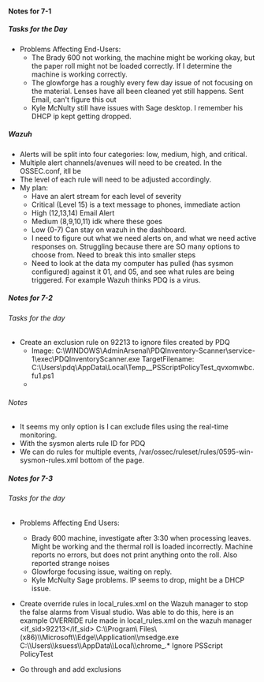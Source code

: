 
#### Notes for 7-1

##### Tasks for the Day
- Problems Affecting End-Users:
	- The Brady 600 not working, the machine might be working okay, but the paper roll might not  be loaded correctly. If I determine the machine is working correctly.
	- The glowforge has a roughly every few day issue of not focusing on the material. Lenses have all been cleaned yet still happens. Sent Email, can't figure this out
	- Kyle McNulty still have issues with Sage desktop. I remember his DHCP ip kept getting dropped.

##### Wazuh
- Alerts will be split into four categories: low, medium, high, and critical. 
- Multiple alert channels/avenues will need to be created. In the OSSEC.conf, itll be 
- The level of each rule will need to be adjusted accordingly.
- My plan:
	- Have an alert stream for each level of severity 
	- Critical (Level 15) is a text message to phones, immediate action
	- High (12,13,14) Email Alert
	- Medium (8,9,10,11) idk where these goes
	- Low (0-7) Can stay on wazuh in the dashboard.
	- I need to figure out what we need alerts on, and what we need active responses on. Struggling because there are SO many options to choose from. Need to break this into smaller steps
	- Need to look at the data my computer has pulled (has sysmon configured) against it 01, and 05, and see what rules are being triggered. For example Wazuh thinks PDQ is a virus. 

##### Notes for 7-2 

###### Tasks for the day
- Create an exclusion rule on 92213 to ignore files created by PDQ
	- Image: C:\WINDOWS\AdminArsenal\PDQInventory-Scanner\service-1\exec\PDQInventoryScanner.exe TargetFilename: C:\Users\pdq\AppData\Local\Temp\__PSScriptPolicyTest_qvxomwbc.fu1.ps1
	- 

###### Notes
- It seems my only option is I can exclude files using the real-time monitoring.
- With the sysmon alerts rule ID for PDQ
- We can do rules for multiple events, /var/ossec/ruleset/rules/0595-win-sysmon-rules.xml bottom of the page.

##### Notes for 7-3
###### Tasks for the day
- Problems Affecting End Users:
	- Brady 600 machine, investigate after 3:30 when processing leaves. Might be working and the thermal roll is loaded incorrectly. Machine reports no errors, but does not print anything onto the roll. Also reported strange noises
	- Glowforge focusing issue, waiting on reply. 
	- Kyle McNulty Sage problems. IP seems to drop, might be a DHCP issue.
- Create override rules in local_rules.xml on the Wazuh manager to stop the false alarms from Visual studio. Was able to do this, here is an example OVERRIDE rule made in local_rules.xml on the wazuh manager
	  <rule id ="115013" level="3">
		  <if_sid>92213</if_sid>
		  <field name ="win.eventdata.image" type="pcre2">C:\\\\Program\ Files\ \(x86\)\\\\Microsoft\\\\Edge\\\\Application\\\\msedge.exe</field>
		  <field name="win.eventdata.targetFilename" type="pcre2">C:\\\\Users\\\\ksuess\\\\AppData\\\\Local\\\\chrome_.*</field>
		  <description>Ignore PSScript PolicyTest</description>
		</rule>

- Go through and add exclusions